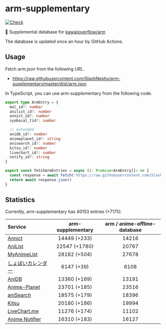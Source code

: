 # arm-supplementary

[![Check](https://github.com/SlashNephy/arm-supplementary/actions/workflows/check-node.yml/badge.svg)](https://github.com/SlashNephy/arm-supplementary/actions/workflows/check-node.yml)

💊 Supplemental database for [kawaiioverflow/arm](https://github.com/kawaiioverflow/arm)

The database is updated once an hour by GitHub Actions.

## Usage

Fetch arm.json from the following URL.

- https://raw.githubusercontent.com/SlashNephy/arm-supplementary/master/dist/arm.json

In TypeScript, you can use arm-supplementary from the following code.

```TypeScript
export type ArmEntry = {
  mal_id?: number
  anilist_id?: number
  annict_id?: number
  syobocal_tid?: number

  // extended
  anidb_id?: number
  animeplanet_id?: string
  anisearch_id?: number
  kitsu_id?: number
  livechart_id?: number
  notify_id?: string
}

export const fetchArmEntries = async (): Promise<ArmEntry[]> => {
  const response = await fetch('https://raw.githubusercontent.com/SlashNephy/arm-supplementary/master/dist/arm.json')
  return await response.json()
}
```

## Statistics

Currently, arm-supplementary has 40153 entries (+7175).

| Service                                     | arm-supplementary | arm / anime-offline-database |
| :------------------------------------------ | :---------------: | :--------------------------: |
| [Annict](https://annict.com)                |   14449 (+233)    |            14216             |
| [AniList](https://anilist.co)               |   22547 (+1780)   |            20767             |
| [MyAnimeList](https://myanimelist.net)      |   28182 (+504)    |            27678             |
| [しょぼいカレンダー](https://cal.syoboi.jp) |    6147 (+39)     |             6108             |
| [AniDB](https://anidb.net)                  |   13360 (+169)    |            13191             |
| [Anime-Planet](https://anime-planet.com)    |   23701 (+185)    |            23516             |
| [aniSearch](https://anisearch.com)          |   18575 (+179)    |            18396             |
| [Kitsu](https://kitsu.io)                   |   20180 (+186)    |            19994             |
| [LiveChart.me](https://livechart.me)        |   11276 (+174)    |            11102             |
| [Anime Notifier](https://notify.moe)        |   16310 (+183)    |            16127             |
